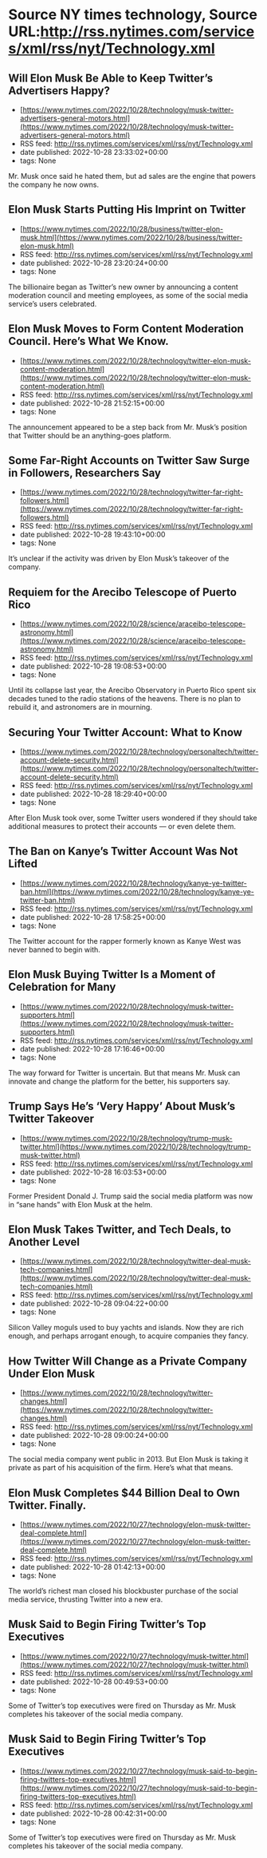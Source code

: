 # Source NY times technology, Source URL:http://rss.nytimes.com/services/xml/rss/nyt/Technology.xml

## Will Elon Musk Be Able to Keep Twitter’s Advertisers Happy?
 - [https://www.nytimes.com/2022/10/28/technology/musk-twitter-advertisers-general-motors.html](https://www.nytimes.com/2022/10/28/technology/musk-twitter-advertisers-general-motors.html)
 - RSS feed: http://rss.nytimes.com/services/xml/rss/nyt/Technology.xml
 - date published: 2022-10-28 23:33:02+00:00
 - tags: None

Mr. Musk once said he hated them, but ad sales are the engine that powers the company he now owns.

## Elon Musk Starts Putting His Imprint on Twitter
 - [https://www.nytimes.com/2022/10/28/business/twitter-elon-musk.html](https://www.nytimes.com/2022/10/28/business/twitter-elon-musk.html)
 - RSS feed: http://rss.nytimes.com/services/xml/rss/nyt/Technology.xml
 - date published: 2022-10-28 23:20:24+00:00
 - tags: None

The billionaire began as Twitter’s new owner by announcing a content moderation council and meeting employees, as some of the social media service’s users celebrated.

## Elon Musk Moves to Form Content Moderation Council. Here’s What We Know.
 - [https://www.nytimes.com/2022/10/28/technology/twitter-elon-musk-content-moderation.html](https://www.nytimes.com/2022/10/28/technology/twitter-elon-musk-content-moderation.html)
 - RSS feed: http://rss.nytimes.com/services/xml/rss/nyt/Technology.xml
 - date published: 2022-10-28 21:52:15+00:00
 - tags: None

The announcement appeared to be a step back from Mr. Musk’s position that Twitter should be an anything-goes platform.

## Some Far-Right Accounts on Twitter Saw Surge in Followers, Researchers Say
 - [https://www.nytimes.com/2022/10/28/technology/twitter-far-right-followers.html](https://www.nytimes.com/2022/10/28/technology/twitter-far-right-followers.html)
 - RSS feed: http://rss.nytimes.com/services/xml/rss/nyt/Technology.xml
 - date published: 2022-10-28 19:43:10+00:00
 - tags: None

It’s unclear if the activity was driven by Elon Musk’s takeover of the company.

## Requiem for the Arecibo Telescope of Puerto Rico
 - [https://www.nytimes.com/2022/10/28/science/araceibo-telescope-astronomy.html](https://www.nytimes.com/2022/10/28/science/araceibo-telescope-astronomy.html)
 - RSS feed: http://rss.nytimes.com/services/xml/rss/nyt/Technology.xml
 - date published: 2022-10-28 19:08:53+00:00
 - tags: None

Until its collapse last year, the Arecibo Observatory in Puerto Rico spent six decades tuned to the radio stations of the heavens. There is no plan to rebuild it, and astronomers are in mourning.

## Securing Your Twitter Account: What to Know
 - [https://www.nytimes.com/2022/10/28/technology/personaltech/twitter-account-delete-security.html](https://www.nytimes.com/2022/10/28/technology/personaltech/twitter-account-delete-security.html)
 - RSS feed: http://rss.nytimes.com/services/xml/rss/nyt/Technology.xml
 - date published: 2022-10-28 18:29:40+00:00
 - tags: None

After Elon Musk took over, some Twitter users wondered if they should take additional measures to protect their accounts — or even delete them.

## The Ban on Kanye’s Twitter Account Was Not Lifted
 - [https://www.nytimes.com/2022/10/28/technology/kanye-ye-twitter-ban.html](https://www.nytimes.com/2022/10/28/technology/kanye-ye-twitter-ban.html)
 - RSS feed: http://rss.nytimes.com/services/xml/rss/nyt/Technology.xml
 - date published: 2022-10-28 17:58:25+00:00
 - tags: None

The Twitter account for the rapper formerly known as Kanye West was never banned to begin with.

## Elon Musk Buying Twitter Is a Moment of Celebration for Many
 - [https://www.nytimes.com/2022/10/28/technology/musk-twitter-supporters.html](https://www.nytimes.com/2022/10/28/technology/musk-twitter-supporters.html)
 - RSS feed: http://rss.nytimes.com/services/xml/rss/nyt/Technology.xml
 - date published: 2022-10-28 17:16:46+00:00
 - tags: None

The way forward for Twitter is uncertain. But that means Mr. Musk can innovate and change the platform for the better, his supporters say.

## Trump Says He’s ‘Very Happy’ About Musk’s Twitter Takeover
 - [https://www.nytimes.com/2022/10/28/technology/trump-musk-twitter.html](https://www.nytimes.com/2022/10/28/technology/trump-musk-twitter.html)
 - RSS feed: http://rss.nytimes.com/services/xml/rss/nyt/Technology.xml
 - date published: 2022-10-28 16:03:53+00:00
 - tags: None

Former President Donald J. Trump said the social media platform was now in “sane hands” with Elon Musk at the helm.

## Elon Musk Takes Twitter, and Tech Deals, to Another Level
 - [https://www.nytimes.com/2022/10/28/technology/twitter-deal-musk-tech-companies.html](https://www.nytimes.com/2022/10/28/technology/twitter-deal-musk-tech-companies.html)
 - RSS feed: http://rss.nytimes.com/services/xml/rss/nyt/Technology.xml
 - date published: 2022-10-28 09:04:22+00:00
 - tags: None

Silicon Valley moguls used to buy yachts and islands. Now they are rich enough, and perhaps arrogant enough, to acquire companies they fancy.

## How Twitter Will Change as a Private Company Under Elon Musk
 - [https://www.nytimes.com/2022/10/28/technology/twitter-changes.html](https://www.nytimes.com/2022/10/28/technology/twitter-changes.html)
 - RSS feed: http://rss.nytimes.com/services/xml/rss/nyt/Technology.xml
 - date published: 2022-10-28 09:00:24+00:00
 - tags: None

The social media company went public in 2013. But Elon Musk is taking it private as part of his acquisition of the firm. Here’s what that means.

## Elon Musk Completes $44 Billion Deal to Own Twitter. Finally.
 - [https://www.nytimes.com/2022/10/27/technology/elon-musk-twitter-deal-complete.html](https://www.nytimes.com/2022/10/27/technology/elon-musk-twitter-deal-complete.html)
 - RSS feed: http://rss.nytimes.com/services/xml/rss/nyt/Technology.xml
 - date published: 2022-10-28 01:42:13+00:00
 - tags: None

The world’s richest man closed his blockbuster purchase of the social media service, thrusting Twitter into a new era.

## Musk Said to Begin Firing Twitter’s Top Executives
 - [https://www.nytimes.com/2022/10/27/technology/musk-twitter.html](https://www.nytimes.com/2022/10/27/technology/musk-twitter.html)
 - RSS feed: http://rss.nytimes.com/services/xml/rss/nyt/Technology.xml
 - date published: 2022-10-28 00:49:53+00:00
 - tags: None

Some of Twitter’s top executives were fired on Thursday as Mr. Musk completes his takeover of the social media company.

## Musk Said to Begin Firing Twitter’s Top Executives
 - [https://www.nytimes.com/2022/10/27/technology/musk-said-to-begin-firing-twitters-top-executives.html](https://www.nytimes.com/2022/10/27/technology/musk-said-to-begin-firing-twitters-top-executives.html)
 - RSS feed: http://rss.nytimes.com/services/xml/rss/nyt/Technology.xml
 - date published: 2022-10-28 00:42:31+00:00
 - tags: None

Some of Twitter’s top executives were fired on Thursday as Mr. Musk completes his takeover of the social media company.

